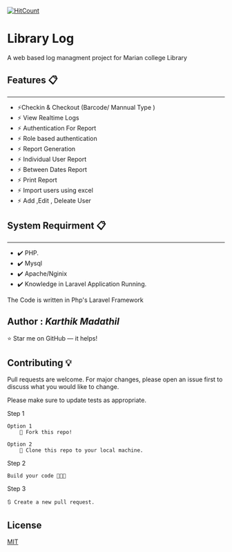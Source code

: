 [![HitCount](http://hits.dwyl.com/KarthikMadathil/https://githubcom/KarthikMadathil/Library-Log.svg)](http://hits.dwyl.com/KarthikMadathil/https://githubcom/KarthikMadathil/Library-Log)
# Library Log 
A web based log managment project for Marian college Library 

## Features 📋
___
- ⚡️Checkin & Checkout (Barcode/ Mannual Type )
- ⚡️ View Realtime Logs
- ⚡️ Authentication For Report
- ⚡️ Role based authentication
- ⚡️ Report Generation
- ⚡️ Individual User Report
- ⚡️ Between Dates Report
- ⚡️ Print Report
- ⚡️ Import users using excel 
- ⚡️ Add ,Edit , Deleate User 

 
## System Requirment 📋
___
- ✔️ PHP.
- ✔️ Mysql
- ✔️ Apache/Nginix
- ✔️ Knowledge in Laravel Application Running.

The Code is written in Php's Laravel Framework

## Author : *Karthik Madathil* 
⭐ Star me on GitHub — it helps!



## Contributing 💡
Pull requests are welcome. For major changes, please open an issue first to discuss what you would like to change.

Please make sure to update tests as appropriate.

Step 1

    Option 1
        🍴 Fork this repo!

    Option 2
        👯 Clone this repo to your local machine.

Step 2

    Build your code 🔨🔨🔨

Step 3

    🔃 Create a new pull request.


## License
[MIT](https://choosealicense.com/licenses/mit/)
